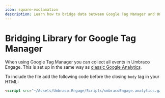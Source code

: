 ```yaml
---
icon: square-exclamation
description: Learn how to bridge data between Google Tag Manager and Umbraco Engage.
---
```


# Bridging Library for Google Tag Manager

When using Google Tag Manager you can collect all events in Umbraco Engage. This is set up in the same way as [classic Google Analytics](bridging-library-for-google-analytics.md).

To include the file add the following code before the closing `body` tag in your HTML:

```html
<script src="~/Assets/Umbraco.Engage/Scripts/umbracoEngage.analytics.ga-bridge.js"></script>
```
